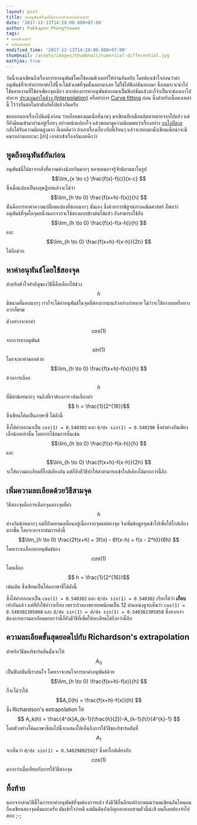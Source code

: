 ```yaml
---
layout: post
title: หาอนุพันธ์ที่จุดที่ต้องการด้วยคอมพิวเตอร์
date: '2017-12-13T14:28:00.000+07:00'
author: Pakkapon Phongthawee
tags:
- คอมพิวเตอร์
- คณิตศาสตร์
modified_time: '2017-12-13T14:28:00.000+07:00'
thumbnail: /assets/images/thumbnail/numerical-differential.jpg
mathjax: true
---
```


วันนี้จะมาเขียนถึงเรื่องการหาอนุพันธ์โดยใช้คอมพิวเตอร์ให้อ่านกันครับ โดยต้องเข้าใจก่อนว่าค่าอนุพันธ์ที่จะทำการหาต่อไปนี้จะได้ตัวเลขที่จุดนั้นออกมาเลย ไม่ใช่ได้ฟังก์ชันออกมา ซึ่งเหมาะจะนำไปใช้หลายงานที่ใช้ค่าเพียงจุดเดียว หากต้องการหาอนุพันธ์ออกมาเป็นฟังก์ชันแล้วล่ะก็จำเป็นจะต้องเอาไปทำการ [ประมาณค่าในช่วง (Interpolation)](https://en.wikipedia.org/wiki/Interpolation) หรือทำการ [Curve fitting](https://en.wikipedia.org/wiki/Curve_fitting) ก่อน ซึ่งสำหรับเนื้อหาเหล่านี้ ไว้ว่ากันต่อในลำดับถัดไปแล้วกันครับ

ขอออกนอกเรื่องไปนิดนึงก่อน ว่าบล็อคของผมเนี่ยที่นานๆ มาเขียนทีเหมือนล้มหายตายจากไปแล้ว แต่ก็ยังมีคนเข้ามาอ่านอยู่เรื่อยๆ อย่างหน้าแปลกใจ แล้วพอมาดูความนิยมพบว่าเรื่องอย่าง [กฎโลปิตาล](/2015/10/lhopital-rule.html) กลับได้รับความนิยมสูงมาก ก็เลยคิดว่า ถ้าเอาเรื่องเกี่ยวกับที่เรียนๆ แล้วจะสอบมานั่งเขียนเนี่ยน่าจะมีคนรออ่านเยอะนะ [ฮ่า] เอาล่ะเข้าเรื่องกันเลยดีกว่า

## พูดถึงอนุพันธ์กันก่อน

อนุพันธ์นี่ได้มาจากสิ่งที่ความต่างน้อยกันมากๆ หลายคนอาจรู้จักนิยามมาในรูป $$\lim_{x \to c} \frac{f(x)-f(c)}{x-c} $$	 ซึ่งเมื่อแปลงเป็นทฤษฏีบทแล้วจะได้ว่า $$\lim_{h \to 0} \frac{f(x+h)-f(x)}{h} $$	นั่นคือการหาค่าความเปลี่ยนแปลงที่น้อยมากๆ นั่นเอง ซึ่งด้วยการพิสูจน์ทางคณิตศาสตร์ ก็พบว่าอนุพันธ์ที่จุดใดจุดหนึ่งนอกจากจะใช้สองแบบข้างต้นได้แล้ว ยังสามารถใช้กับ $$\lim_{h \to 0} \frac{f(x)-f(x-h)}{h} $$ และ $$\lim_{h \to 0} \frac{f(x+h)-f(x-h)}{2h} $$ ได้อีกด้วย

## หาค่าอนุพันธ์โดยใช้สองจุด

สำหรับหัวใจสำคัญของวิธีนี้คือเลือกให้ช่วง $$h$$ มีขนาดที่แคบมากๆ เราก็จะได้ค่าอนุพันธ์ในจุดที่ต้องการมาแล้วอย่างง่ายดาย ไม่ว่าจะใช้ทางลบหรือทางบวกก็ตาม

ตัวอย่างจะหาค่า $$cos(1)$$ จากการหาอนุพันธ์ $$sin(1)$$ โดยจะหาคำตอบด้วย $$\lim_{h \to 0} \frac{f(x+h)-f(x)}{h} $$ ด้วยการเลือก $$ h $$ ที่มีค่าน้อยมากๆ จนถึงที่เราต้องการ เช่นเลือกค่า $$ h = \frac{1}{2^{16}}$$ ซึ่งเขียนโค้ดเป็นภาษาซี ได้ดังนี้

<script src="https://gist.github.com/pureexe/39100fb244c024254472bcc398d306ad.js"></script>

ซึ่งได้ค่าออกมาเป็น `cos(1) = 0.540302` และ `d/dx sin(1) = 0.540296` ซึ่งค่าต่างกันเพียงเล็กน้อยเท่านั้น โดยการใช้สมการอื่นเช่น $$\lim_{h \to 0} \frac{f(x)-f(x-h)}{h} $$ และ $$\lim_{h \to 0} \frac{f(x+h)-f(x-h)}{2h} $$ จะให้ความละเอียดที่ใกล้เคียงกัน แต่ก็ยังทีวิธีทำให้ค่าสามารถเข้าใกล้เคียงได้มากกว่านี้อีก

## เพิ่มความละเอียดด้วยวิธีสามจุด

วิธีสองจุดคือการเลือกจุดสองจุดที่ค่า $$ h $$ ห่างกันน้อยมากๆ แต่ก็ยังคลาดเคลื่อนอยู่เนื่องจากจุดแค่สองจุด จึงเพิ่มข้อมูลจุดเข้าไปเพื่อให้ใกล้เคียงมากขึ้น โดยจะหาจากสมการดังนี้ $$\lim_{h \to 0} \frac{2f(x+h) + 3f(x) - 6f(x-h) + f(x - 2*h)}{6h} $$ โดยเราจะเลือกหาอนุพันธ์ของ $$ cos(1) $$ โดยเลือก $$ h = \frac{1}{2^{16}}$$ เช่นเดิม ซึ่งเขียนเป็นโค้ดภาษาซีได้ดังนี้

<script src="https://gist.github.com/pureexe/f7b859d3744a7634b89b13df4b9a28ff.js"></script>

ซึ่งได้ค่าออกมาเป็น `cos(1) = 0.540302` และ `d/dx sin(1) = 0.540302` เรียกได้ว่า **เกือบ** เท่ากันแล้ว แต่ที่ยังใช้คำว่าเกือบ เพราะถ้าลองขยายทศนิยมเป็น 12 ตำแหน่งดูจะเห็นว่า `cos(1) = 0.540302305868` และ `d/dx sin(1) = d/dx sin(1) = 0.540302305858` ซึ่งหากเราต้องการความละเอียดมากกว่านี้ก็ยังมีวิธีที่เพิ่มให้ละเอียดได้ยิ่งกว่านี้อีก

## ความละเอียดขั้นสุดยอดไปกับ Richardson's extrapolation

สำหรับวิธีของริชาร์ดสันนั้นจะให้ $$A_0$$ เป็นฟังก์ชันที่เราสนใจ โดยเราจะสนใจการหาค่าอนุพันธ์ด้วย $$\lim_{h \to 0} \frac{f(x+h)-f(x)}{h} $$ ก็จะได้ว่าให้ $$A_0(h) = \frac{f(x+h)-f(x)}{h} $$ ซึ่ง Richardson's extrapolation ให้ $$ A_k(h) = \frac{4^{k}A_{k-1}(\frac{h}{2})-A_{k-1}(h)}{4^{k}-1} $$ โดยตัวอย่างโค้ดภาษาซีต่อไปนี้จะแสดงให้เห็นถึงการใช้วิธีของริชาร์ดสันที่ $$ A_1 $$

<script src="https://gist.github.com/pureexe/80b2b7c1810b49c3c7f3065d042d58ef.js"></script>

จะเห็นว่า `d/dx sin(1) = 0.540298025927` ซึ่งค่าใกล้เคียงกับ $$cos(1)$$ มากกว่าเมื่อเทียบกับการใช้วิธีสองจุด

## ทิ้งท้าย

นอกจากสามวิธีนี้ในการหาค่าอนุพันธ์ที่จุดต้องการแล้ว ยังมีวิธีอื่นอีกแต่ถ้าถามผมว่าผมเขียนอันไหนผมก็คงเขียนสองจุดนั่นและครับ มันเข้าใจง่ายดี แต่มันดันบังเอิญออกสอบสามตัวนี้น่ะสิ ผมก็เลยต้องจำไปสอบ ;-;
